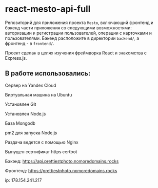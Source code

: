 # react-mesto-api-full

Репозиторий для приложения проекта `Mesto`, включающий фронтенд и бэкенд части приложения со следующими возможностями: авторизации и регистрации пользователей, операции с карточками и пользователями. Бэкенд расположите в директории `backend/`, а фронтенд - в `frontend/`. 
  
Проект сделан в целях изучения фреймворка React и знакомства с Express.js.

## В работе использовались:

Сервер на Yandex Cloud

Виртуальная машина на Ubuntu

Установлен Git

Установлен Node.js

База Mongodb

pm2 для запуска Node.js

Раздача ведется с помощью Nginx

Выпущен сертификат https certbot

Бэкэнд: https://api.prettiestphoto.nomoredomains.rocks

Фронтенд: https://prettiestphoto.nomoredomains.rocks

ip: 178.154.241.217
